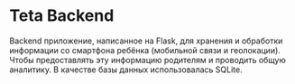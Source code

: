 # Teta Backend

Backend приложение, написанное на Flask, для хранения и обработки информации со смартфона ребёнка (мобильной связи и геолокации). Чтобы предоставлять эту информацию родителям и проводить общую аналитику. В качестве базы данных использовалась SQLite.
